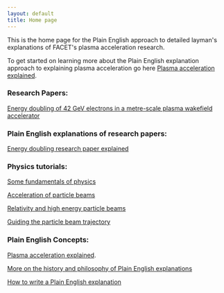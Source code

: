 ```yaml
---
layout: default
title: Home page
---
```


This is the home page for the Plain English approach to detailed layman's explanations of FACET's plasma acceleration research.

To get started on learning more about the Plain English explanation approach to explaining plasma acceleration go here [Plasma acceleration explained](/plasma-accel-explained.html).


### Research Papers:

[Energy doubling of 42 GeV electrons in a metre-scale plasma wakefield accelerator](/slac-pub-12363.pdf)


### Plain English explanations of research papers:

[Energy doubling research paper explained](/energy-doubling-exposition.html)


### Physics tutorials:

[Some fundamentals of physics](/principles-of-physics-tutorial.html)

[Acceleration of particle beams](/beam-acceleration-tutorial.html)

[Relativity and high energy particle beams](/relativity-tutorial.html)

[Guiding the particle beam trajectory](/beam-control-tutorial.html)


### Plain English Concepts:

[Plasma acceleration explained](/plasma-accel-explained.html).

[More on the history and philosophy of Plain English explanations](/plain-english-papers.html)

[How to write a Plain English explanation](/how-to-write-a-PEP.html)


